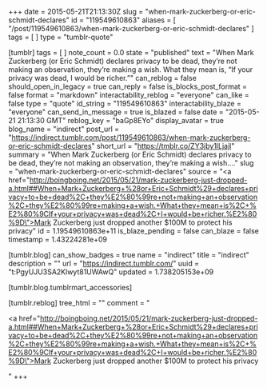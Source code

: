 +++
date = 2015-05-21T21:13:30Z
slug = "when-mark-zuckerberg-or-eric-schmidt-declares"
id = "119549610863"
aliases = [ "/post/119549610863/when-mark-zuckerberg-or-eric-schmidt-declares" ]
tags = [ ]
type = "tumblr-quote"

[tumblr]
tags = [ ]
note_count = 0.0
state = "published"
text = "When Mark Zuckerberg (or Eric Schmidt) declares privacy to be dead, they’re not making an observation, they’re making a wish. What they mean is, “If your privacy was dead, I would be richer.”"
can_reblog = false
should_open_in_legacy = true
can_reply = false
is_blocks_post_format = false
format = "markdown"
interactability_reblog = "everyone"
can_like = false
type = "quote"
id_string = "119549610863"
interactability_blaze = "everyone"
can_send_in_message = true
is_blazed = false
date = "2015-05-21 21:13:30 GMT"
reblog_key = "baGp8EYo"
display_avatar = true
blog_name = "indirect"
post_url = "https://indirect.tumblr.com/post/119549610863/when-mark-zuckerberg-or-eric-schmidt-declares"
short_url = "https://tmblr.co/ZY3jby1lLjajl"
summary = "When Mark Zuckerberg (or Eric Schmidt) declares privacy to be dead, they’re not making an observation, they’re making a wish...."
slug = "when-mark-zuckerberg-or-eric-schmidt-declares"
source = "<a href=\"http://boingboing.net/2015/05/21/mark-zuckerberg-just-dropped-a.html##When+Mark+Zuckerberg+%28or+Eric+Schmidt%29+declares+privacy+to+be+dead%2C+they%E2%80%99re+not+making+an+observation%2C+they%E2%80%99re+making+a+wish.+What+they+mean+is%2C+%E2%80%9CIf+your+privacy+was+dead%2C+I+would+be+richer.%E2%80%9D\">Mark Zuckerberg just dropped another $100M to protect his privacy</a>"
id = 1.19549610863e+11
is_blaze_pending = false
can_blaze = false
timestamp = 1.43224281e+09

[tumblr.blog]
can_show_badges = true
name = "indirect"
title = "indirect"
description = ""
url = "https://indirect.tumblr.com/"
uuid = "t:PgyUJU3SA2Klwyt81UWAwQ"
updated = 1.738205153e+09

[tumblr.blog.tumblrmart_accessories]

[tumblr.reblog]
tree_html = ""
comment = "<p><a href=\"http://boingboing.net/2015/05/21/mark-zuckerberg-just-dropped-a.html##When+Mark+Zuckerberg+%28or+Eric+Schmidt%29+declares+privacy+to+be+dead%2C+they%E2%80%99re+not+making+an+observation%2C+they%E2%80%99re+making+a+wish.+What+they+mean+is%2C+%E2%80%9CIf+your+privacy+was+dead%2C+I+would+be+richer.%E2%80%9D\">Mark Zuckerberg just dropped another $100M to protect his privacy</a></p>"
+++
